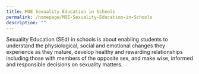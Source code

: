 ```yaml
---
title: MOE Sexuality Education in Schools
permalink: /homepage/MOE-Sexuality-Education-in-Schools
description: ""
---
```

Sexuality Education (SEd) in schools is about enabling students to understand the physiological, social and emotional changes they experience as they mature, develop healthy and rewarding relationships including those with members of the opposite sex, and make wise, informed and responsible decisions on sexuality matters.